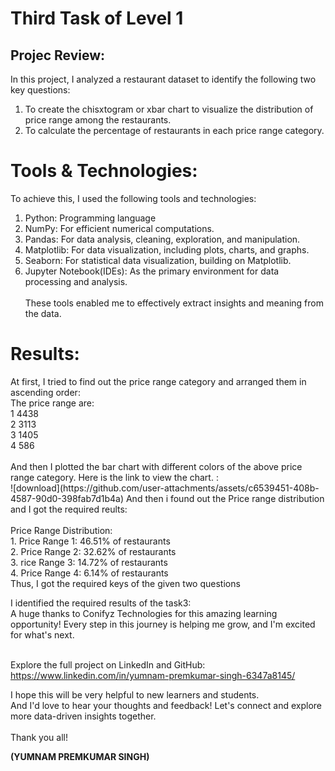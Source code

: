 <html>
  <body>
    
  <h1> Third Task of Level 1</h1>
    
  <h2>Projec Review: </h2>
In this project, I analyzed a restaurant dataset to identify the following two key questions:

1. To create the chisxtogram or xbar chart to visualize the distribution of price range among the restaurants.<br> 
2. To calculate the percentage of restaurants in each price range category.

<h1>Tools & Technologies:</h1>

To achieve this, I used the following tools and technologies:

1. Python: Programming language
2. NumPy: For efficient numerical computations.
3. Pandas: For data analysis, cleaning, exploration, and manipulation.
4. Matplotlib: For data visualization, including plots, charts, and graphs.
5. Seaborn: For statistical data visualization, building on Matplotlib.
6. Jupyter Notebook(IDEs): As the primary environment for data processing and analysis.<br><br>
These tools enabled me to effectively extract insights and meaning from the data.</p>

<h1>Results:</h1>
<p> At first, I tried to find out the price range category and arranged them in ascending order: <br>
The price range are:<br>
1    4438<br>
2    3113<br>
3    1405<br>
4     586
<br><br>
And then I plotted the bar chart with different colors of the above price range category. Here is the link to view the chart. :<br>![download](https://github.com/user-attachments/assets/c6539451-408b-4587-90d0-398fab7d1b4a)
  And then i found out the Price range distribution and I got the required reults:<br><br>
  Price Range Distribution:<br>
  1. Price Range 1: 46.51% of restaurants<br>
  2. Price Range 2: 32.62% of restaurants<br>
  3. rice Range 3: 14.72% of restaurants<br>
  4. Price Range 4: 6.14% of restaurants<br>
Thus, I got the required keys of the given two questions <br>
  
  I identified the required results of the task3:<br>
A huge thanks to Conifyz Technologies for this amazing learning opportunity! Every step in this journey is helping me grow, and I'm excited for what's next.<br><br>

Explore the full project on LinkedIn and GitHub:<br>
https://www.linkedin.com/in/yumnam-premkumar-singh-6347a8145/<br>

<p>I hope this will be very helpful to new learners and students. <br>
And I'd love to hear your thoughts and feedback!
Let's connect and explore more data-driven insights together. <br><br>
Thank you all!

  <b>(YUMNAM PREMKUMAR SINGH)</b>
</p>
</body>
</html>
